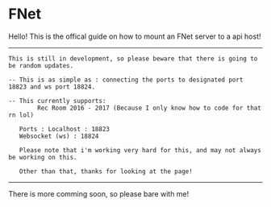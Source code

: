 # FNet
Hello! This is the offical guide on how to mount an FNet server to a api host!

--------------------------------------------------------------------------------------

	This is still in development, so please beware that there is going to be random updates.

	-- This is as simple as : connecting the ports to designated port 18823 and ws port 18824.

	-- This currently supports: 
	        Rec Room 2016 - 2017 (Because I only know how to code for that rn lol)

   	   Ports : Localhost : 18823 
   	   Websocket (ws) : 18824
	   
	   Please note that i'm working very hard for this, and may not always be working on this.
	   
	   Other than that, thanks for looking at the page!

--------------------------------------------------------------------------------------


There is more comming soon, so please bare with me!
